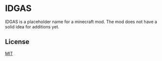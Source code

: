 # IDGAS

IDGAS is a placeholder name for a minecraft mod. The mod does not have a solid idea for additions yet.

## License
[MIT](https://choosealicense.com/licenses/mit/)
